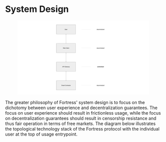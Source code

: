 # System Design

<figure><img src="../../.gitbook/assets/Vaults (3).png" alt=""><figcaption></figcaption></figure>

The greater philosophy of Fortress' system design is to focus on the dichotomy between user experience and decentralization guarantees. The focus on user experience should result in frictionless usage, while the focus on decentralization guarantees should result in censorship resistance and thus fair operation in terms of free markets. The diagram below illustrates the topological technology stack of the Fortress protocol with the individual user at the top of usage entrypoint.
